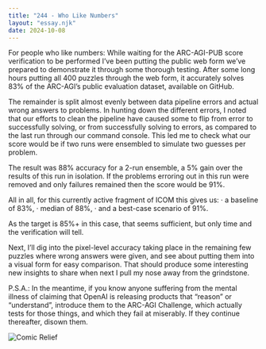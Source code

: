 ```yaml
---
title: "244 - Who Like Numbers"
layout: "essay.njk"
date: 2024-10-08
---
```


For people who like numbers: While waiting for the ARC-AGI-PUB score verification to be performed I’ve been putting the public web form we’ve prepared to demonstrate it through some thorough testing. After some long hours putting all 400 puzzles through the web form, it accurately solves 83% of the ARC-AGI’s public evaluation dataset, available on GitHub.

The remainder is split almost evenly between data pipeline errors and actual wrong answers to problems. In hunting down the different errors, I noted that our efforts to clean the pipeline have caused some to flip from error to successfully solving, or from successfully solving to errors, as compared to the last run through our command console. This led me to check what our score would be if two runs were ensembled to simulate two guesses per problem. 
 
The result was 88% accuracy for a 2-run ensemble, a 5% gain over the results of this run in isolation. If the problems erroring out in this run were removed and only failures remained then the score would be 91%.

All in all, for this currently active fragment of ICOM this gives us:
·      a baseline of 83%, 
·      median of 88%, 
·      and a best-case scenario of 91%.

As the target is 85%+ in this case, that seems sufficient, but only time and the verification will tell.

Next, I’ll dig into the pixel-level accuracy taking place in the remaining few puzzles where wrong answers were given, and see about putting them into a visual form for easy comparison. That should produce some interesting new insights to share when next I pull my nose away from the grindstone.

P.S.A.: In the meantime, if you know anyone suffering from the mental illness of claiming that OpenAI is releasing products that “reason” or “understand”, introduce them to the ARC-AGI Challenge, which actually tests for those things, and which they fail at miserably. If they continue thereafter, disown them.

![Comic Relief](https://media.licdn.com/dms/image/v2/D5622AQGPujHc1Eqh5w/feedshare-shrink_800/feedshare-shrink_800/0/1726651385211?e=1736985600&v=beta&t=Z2VH0vRjM9mA8qEDoQNYUpQgkjA-A6XK9nBkmv0joZU)